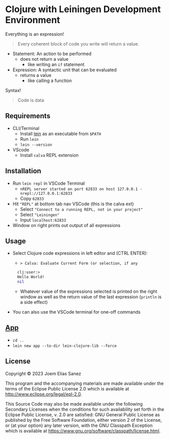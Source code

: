 # Clojure with Leiningen Development Environment

Everything is an expression!
> Every coherent block of code you write will return a value.

* Statement: An action to be performed
  * does not return a value
    * like writing an `if` statement
* Expression: A syntactic unit that can be evaluated 
  * returns a value
    * like calling a function

Syntax!
> Code is data

## Requirements

* CLI/Terminal
  * Install [lein](https://leiningen.org/#install) as an executable from `$PATH`
  * Run `lein`
  * `lein --version`
* VScode
  * Install `calva` REPL extension

## Installation
* Run `lein repl` in VSCode Terminal
  * `nREPL server started on port 62833 on host 127.0.0.1 - nrepl://127.0.0.1:62833`
  * Copy `62833`
* Hit `"REPL"` at bottom tab nav VSCode (this is the calva ext)
  * Select `"Connect to a running REPL, not in your project"`
  * Select `"Leiningen"`
  * Input `localhost:62833`
* Window on right prints out output of all expressions

## Usage

* Select Clojure code expressions in left editor and (CTRL ENTER):
  * `> Calva: Evaluate Current Form (or selection, if any`

  ```clj
    clj꞉user꞉> 
    Hello World!
    nil
  ``` 

  * Whatever value of the expressions selected is printed on the right window as well as the return value of the last expression (`println` is a side effect)
* You can also use the VSCode terminal for one-off commands

## [App](/doc/intro.md)

* `cd ..`
* `lein new app --to-dir lein-clojure-lib --force `


## License

Copyright © 2023 Joem Elias Sanez

This program and the accompanying materials are made available under the
terms of the Eclipse Public License 2.0 which is available at
http://www.eclipse.org/legal/epl-2.0.

This Source Code may also be made available under the following Secondary
Licenses when the conditions for such availability set forth in the Eclipse
Public License, v. 2.0 are satisfied: GNU General Public License as published by
the Free Software Foundation, either version 2 of the License, or (at your
option) any later version, with the GNU Classpath Exception which is available
at https://www.gnu.org/software/classpath/license.html.

